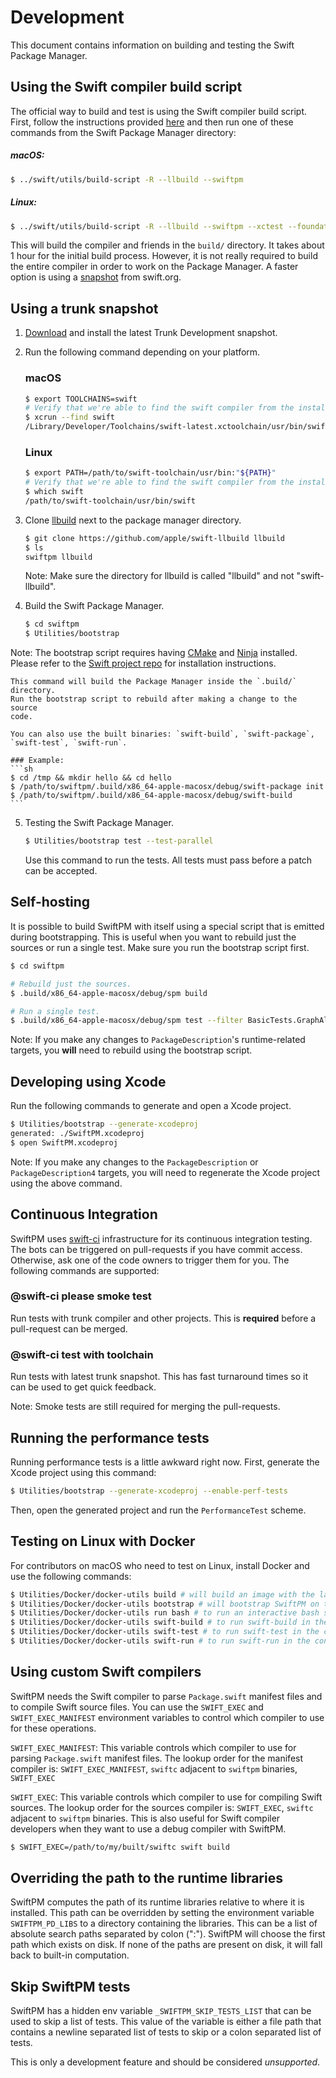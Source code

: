 # Development

This document contains information on building and testing the Swift Package Manager.

## Using the Swift compiler build script

The official way to build and test is using the Swift compiler build script.
First, follow the instructions provided
[here](https://github.com/apple/swift/blob/master/README.md#getting-started) and
then run one of these commands from the Swift Package Manager directory:

##### macOS:

```sh
$ ../swift/utils/build-script -R --llbuild --swiftpm
```

##### Linux:

```sh
$ ../swift/utils/build-script -R --llbuild --swiftpm --xctest --foundation --libdispatch
```

This will build the compiler and friends in the `build/` directory. It takes about 1
hour for the initial build process. However, it is not really required to build
the entire compiler in order to work on the Package Manager. A faster option is
using a [snapshot](https://swift.org/download/#releases) from swift.org.

## Using a trunk snapshot

1. [Download](https://swift.org/download/#snapshots) and install the latest Trunk Development snapshot.
2. Run the following command depending on your platform.

	### macOS
	```sh
	$ export TOOLCHAINS=swift
	# Verify that we're able to find the swift compiler from the installed toolchain.
	$ xcrun --find swift
	/Library/Developer/Toolchains/swift-latest.xctoolchain/usr/bin/swift
	```
	### Linux
	```sh
	$ export PATH=/path/to/swift-toolchain/usr/bin:"${PATH}"
	# Verify that we're able to find the swift compiler from the installed toolchain.
	$ which swift
	/path/to/swift-toolchain/usr/bin/swift
	```

3. Clone [llbuild](https://github.com/apple/swift-llbuild) next to the package manager directory.

    ```sh
    $ git clone https://github.com/apple/swift-llbuild llbuild
    $ ls
    swiftpm llbuild
    ```

    Note: Make sure the directory for llbuild is called "llbuild" and not
    "swift-llbuild".
 
4. Build the Swift Package Manager.

	```sh
	$ cd swiftpm
	$ Utilities/bootstrap
	```

Note: The bootstrap script requires having [CMake](https://cmake.org/) and [Ninja](https://ninja-build.org/) installed. Please refer to the [Swift project repo](https://github.com/apple/swift/blob/master/README.md#macos) for installation instructions.
	
    This command will build the Package Manager inside the `.build/` directory.
    Run the bootstrap script to rebuild after making a change to the source
    code.
	
    You can also use the built binaries: `swift-build`, `swift-package`,
    `swift-test`, `swift-run`.
	
	### Example:
	```sh
	$ cd /tmp && mkdir hello && cd hello
	$ /path/to/swiftpm/.build/x86_64-apple-macosx/debug/swift-package init
	$ /path/to/swiftpm/.build/x86_64-apple-macosx/debug/swift-build
	```

5. Testing the Swift Package Manager.

	```sh
	$ Utilities/bootstrap test --test-parallel
	```
	Use this command to run the tests. All tests must pass before a patch can be accepted.

## Self-hosting

It is possible to build SwiftPM with itself using a special script that is
emitted during bootstrapping. This is useful when you want to rebuild just the
sources or run a single test. Make sure you run the bootstrap script first.

```sh
$ cd swiftpm

# Rebuild just the sources.
$ .build/x86_64-apple-macosx/debug/spm build

# Run a single test.
$ .build/x86_64-apple-macosx/debug/spm test --filter BasicTests.GraphAlgorithmsTests/testCycleDetection
```

Note: If you make any changes to `PackageDescription`'s runtime-related targets,
you **will** need to rebuild using the bootstrap script.

## Developing using Xcode

Run the following commands to generate and open a Xcode project.

```sh
$ Utilities/bootstrap --generate-xcodeproj
generated: ./SwiftPM.xcodeproj
$ open SwiftPM.xcodeproj
```

Note: If you make any changes to the `PackageDescription` or `PackageDescription4`
targets, you will need to regenerate the Xcode project using the above command.

## Continuous Integration

SwiftPM uses [swift-ci](https://ci.swift.org) infrastructure for its continuous integration testing. The
bots can be triggered on pull-requests if you have commit access. Otherwise, ask
one of the code owners to trigger them for you. The following commands are supported:

### @swift-ci please smoke test

Run tests with trunk compiler and other projects. This is **required** before
a pull-request can be merged.

### @swift-ci test with toolchain

Run tests with latest trunk snapshot. This has fast turnaround times so it can
be used to get quick feedback.

Note: Smoke tests are still required for merging the pull-requests.

## Running the performance tests

Running performance tests is a little awkward right now. First, generate the
Xcode project using this command:

```sh
$ Utilities/bootstrap --generate-xcodeproj --enable-perf-tests
```

Then, open the generated project and run the `PerformanceTest` scheme.

## Testing on Linux with Docker

For contributors on macOS who need to test on Linux, install Docker and use the
following commands:

```sh
$ Utilities/Docker/docker-utils build # will build an image with the latest swift snapshot
$ Utilities/Docker/docker-utils bootstrap # will bootstrap SwiftPM on the linux container
$ Utilities/Docker/docker-utils run bash # to run an interactive bash shell in the container
$ Utilities/Docker/docker-utils swift-build # to run swift-build in the container
$ Utilities/Docker/docker-utils swift-test # to run swift-test in the container
$ Utilities/Docker/docker-utils swift-run # to run swift-run in the container
```

## Using custom Swift compilers

SwiftPM needs the Swift compiler to parse `Package.swift` manifest files and to
compile Swift source files. You can use the `SWIFT_EXEC` and `SWIFT_EXEC_MANIFEST`
environment variables to control which compiler to use for these operations.

`SWIFT_EXEC_MANIFEST`: This variable controls which compiler to use for parsing
`Package.swift` manifest files. The lookup order for the manifest compiler is:
`SWIFT_EXEC_MANIFEST`, `swiftc` adjacent to `swiftpm` binaries, `SWIFT_EXEC`

`SWIFT_EXEC`: This variable controls which compiler to use for compiling Swift
sources. The lookup order for the sources compiler is: `SWIFT_EXEC`, `swiftc` adjacent
to `swiftpm` binaries. This is also useful for Swift compiler developers when they
want to use a debug compiler with SwiftPM.

```sh
$ SWIFT_EXEC=/path/to/my/built/swiftc swift build
```

## Overriding the path to the runtime libraries

SwiftPM computes the path of its runtime libraries relative to where it is
installed. This path can be overridden by setting the environment variable
`SWIFTPM_PD_LIBS` to a directory containing the libraries. This can be a list of
absolute search paths separated by colon (":"). SwiftPM will choose the first
path which exists on disk. If none of the paths are present on disk, it will fall
back to built-in computation.

## Skip SwiftPM tests

SwiftPM has a hidden env variable `_SWIFTPM_SKIP_TESTS_LIST` that can be used
to skip a list of tests. This value of the variable is either a file path that contains a
newline separated list of tests to skip or a colon separated list of tests.

This is only a development feature and should be considered _unsupported_.
